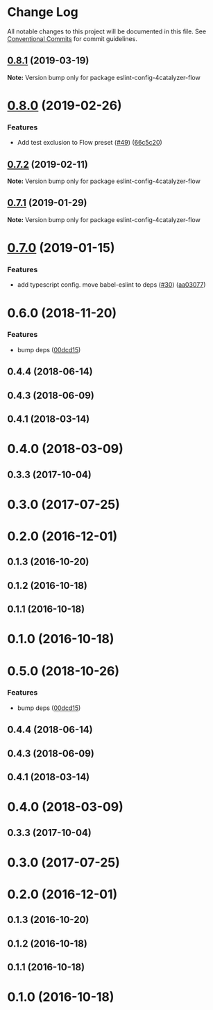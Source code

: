 # Change Log

All notable changes to this project will be documented in this file.
See [Conventional Commits](https://conventionalcommits.org) for commit guidelines.

## [0.8.1](https://github.com/4Catalyzer/javascript/compare/eslint-config-4catalyzer-flow@0.8.0...eslint-config-4catalyzer-flow@0.8.1) (2019-03-19)

**Note:** Version bump only for package eslint-config-4catalyzer-flow





# [0.8.0](https://github.com/4Catalyzer/javascript/compare/eslint-config-4catalyzer-flow@0.7.2...eslint-config-4catalyzer-flow@0.8.0) (2019-02-26)


### Features

* Add test exclusion to Flow preset ([#49](https://github.com/4Catalyzer/javascript/issues/49)) ([66c5c20](https://github.com/4Catalyzer/javascript/commit/66c5c20))





## [0.7.2](https://github.com/4Catalyzer/javascript/compare/eslint-config-4catalyzer-flow@0.7.1...eslint-config-4catalyzer-flow@0.7.2) (2019-02-11)

**Note:** Version bump only for package eslint-config-4catalyzer-flow





## [0.7.1](https://github.com/4Catalyzer/javascript/tree/master/packages/eslint-config-4catalyzer-flow/compare/eslint-config-4catalyzer-flow@0.7.0...eslint-config-4catalyzer-flow@0.7.1) (2019-01-29)

**Note:** Version bump only for package eslint-config-4catalyzer-flow





# [0.7.0](https://github.com/4Catalyzer/javascript/tree/master/packages/eslint-config-4catalyzer-flow/compare/eslint-config-4catalyzer-flow@0.6.0...eslint-config-4catalyzer-flow@0.7.0) (2019-01-15)


### Features

* add typescript config. move babel-eslint to deps ([#30](https://github.com/4Catalyzer/javascript/tree/master/packages/eslint-config-4catalyzer-flow/issues/30)) ([aa03077](https://github.com/4Catalyzer/javascript/tree/master/packages/eslint-config-4catalyzer-flow/commit/aa03077))





# 0.6.0 (2018-11-20)


### Features

* bump deps ([00dcd15](https://github.com/4Catalyzer/javascript/tree/master/packages/eslint-config-4catalyzer-flow/commit/00dcd15))



## 0.4.4 (2018-06-14)



## 0.4.3 (2018-06-09)



## 0.4.1 (2018-03-14)



# 0.4.0 (2018-03-09)



## 0.3.3 (2017-10-04)



# 0.3.0 (2017-07-25)



# 0.2.0 (2016-12-01)



## 0.1.3 (2016-10-20)



## 0.1.2 (2016-10-18)



## 0.1.1 (2016-10-18)



# 0.1.0 (2016-10-18)





# 0.5.0 (2018-10-26)


### Features

* bump deps ([00dcd15](https://github.com/4Catalyzer/javascript/tree/master/packages/eslint-config-4catalyzer-flow/commit/00dcd15))



## 0.4.4 (2018-06-14)



## 0.4.3 (2018-06-09)



## 0.4.1 (2018-03-14)



# 0.4.0 (2018-03-09)



## 0.3.3 (2017-10-04)



# 0.3.0 (2017-07-25)



# 0.2.0 (2016-12-01)



## 0.1.3 (2016-10-20)



## 0.1.2 (2016-10-18)



## 0.1.1 (2016-10-18)



# 0.1.0 (2016-10-18)
